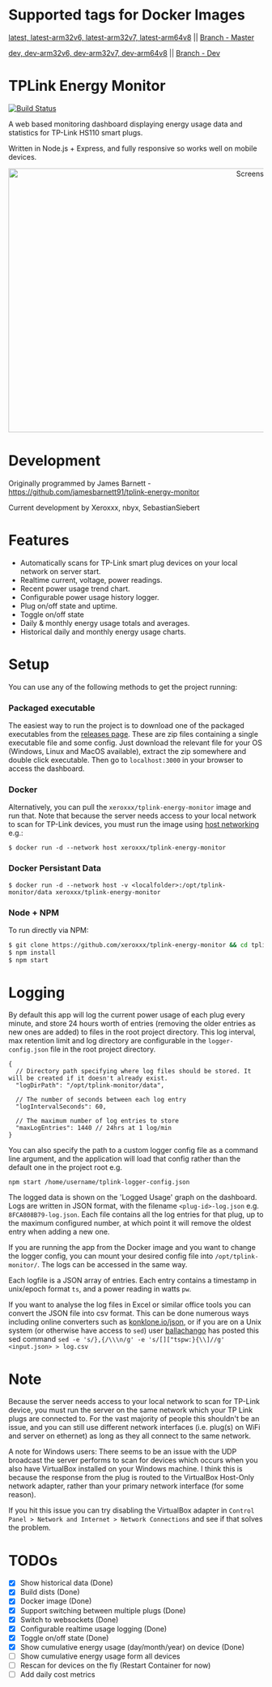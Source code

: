 # Supported tags for Docker Images

[latest, latest-arm32v6, latest-arm32v7, latest-arm64v8](https://hub.docker.com/r/xeroxxx/tplink-energy-monitor/tags) || [Branch - Master](https://github.com/xeroxxx/tplink-energy-monitor/tree/master)

[dev, dev-arm32v6, dev-arm32v7, dev-arm64v8](https://hub.docker.com/r/xeroxxx/tplink-energy-monitor/tags) || [Branch - Dev](https://github.com/Xeroxxx/tplink-energy-monitor/tree/dev)

# TPLink Energy Monitor
[![Build Status](https://travis-ci.org/Xeroxxx/tplink-energy-monitor.svg?branch=master)](https://travis-ci.org/xeroxxx/tplink-energy-monitor)

A web based monitoring dashboard displaying energy usage data and statistics for TP-Link HS110 smart plugs.

Written in Node.js + Express, and fully responsive so works well on mobile devices.

<p align="center">
  <img alt="Screenshot" src="https://i.imgur.com/cNqXYU4.png" height="521" width="960">
</p>

# Development

Originally programmed by James Barnett - https://github.com/jamesbarnett91/tplink-energy-monitor

Current development by Xeroxxx, nbyx, SebastianSiebert

# Features
- Automatically scans for TP-Link smart plug devices on your local network on server start.
- Realtime current, voltage, power readings.
- Recent power usage trend chart.
- Configurable power usage history logger.
- Plug on/off state and uptime.
- Toggle on/off state
- Daily & monthly energy usage totals and averages.
- Historical daily and monthly energy usage charts.

# Setup
You can use any of the following methods to get the project running:

### Packaged executable
The easiest way to run the project is to download one of the packaged executables from the [releases page](https://github.com/jamesbarnett91/tplink-monitor/releases). These are zip files containing a single executable file and some config. Just download the relevant file for your OS (Windows, Linux and MacOS available), extract the zip somewhere and double click executable. Then go to `localhost:3000` in your browser to access the dashboard.

### Docker
Alternatively, you can pull the `xeroxxx/tplink-energy-monitor` image and run that.
Note that because the server needs access to your local network to scan for TP-Link devices, you must run the image using [host networking](https://docs.docker.com/network/host/) e.g.:
```
$ docker run -d --network host xeroxxx/tplink-energy-monitor
```
### Docker Persistant Data
```
$ docker run -d --network host -v <localfolder>:/opt/tplink-monitor/data xeroxxx/tplink-energy-monitor
```


### Node + NPM

To run directly via NPM:
```sh
$ git clone https://github.com/xeroxxx/tplink-energy-monitor && cd tplink-energy-monitor
$ npm install
$ npm start
```

# Logging
By default this app will log the current power usage of each plug every minute, and store 24 hours worth of entries (removing the older entries as new ones are added) to files in the root project directory. This log interval, max retention limit and log directory are configurable in the `logger-config.json` file in the root project directory.
```
{
  // Directory path specifying where log files should be stored. It will be created if it doesn't already exist.
  "logDirPath": "/opt/tplink-monitor/data",

  // The number of seconds between each log entry
  "logIntervalSeconds": 60,

  // The maximum number of log entries to store
  "maxLogEntries": 1440 // 24hrs at 1 log/min
}
```

You can also specify the path to a custom logger config file as a command line argument, and the application will load that config rather than the default one in the project root e.g.
```
npm start /home/username/tplink-logger-config.json
```

The logged data is shown on the 'Logged Usage' graph on the dashboard.
Logs are written in JSON format, with the filename `<plug-id>-log.json` e.g. `8FCA808B79-log.json`. Each file contains all the log entries for that plug, up to the maximum configured number, at which point it will remove the oldest entry when adding a new one.

If you are running the app from the Docker image and you want to change the logger config, you can mount your desired config file into `/opt/tplink-monitor/`. The logs can be accessed in the same way.

Each logfile is a JSON array of entries. Each entry contains a timestamp in unix/epoch format `ts`, and a power reading in watts `pw`.

If you want to analyse the log files in Excel or similar office tools you can convert the JSON file into csv format. This can be done numerous ways including online converters such as [konklone.io/json](https://konklone.io/json/), or if you are on a Unix system (or otherwise have access to `sed`) user [ballachango](https://github.com/jamesbarnett91/tplink-energy-monitor/issues/6#issuecomment-433663873) has posted this sed command `sed -e 's/},{/\\\n/g' -e 's/[]["tspw:}{\\]//g' <input.json> > log.csv`

# Note
Because the server needs access to your local network to scan for TP-Link device, you must run the server on the same network which your TP Link plugs are connected to. For the vast majority of people this shouldn't be an issue, and you can still use different network interfaces (i.e. plug(s) on WiFi and server on ethernet) as long as they all connect to the same network.

A note for Windows users: There seems to be an issue with the UDP broadcast the server performs to scan for devices which occurs when you also have VirtualBox installed on your Windows machine. I think this is because the response from the plug is routed to the VirtualBox Host-Only network adapter, rather than your primary network interface (for some reason).

If you hit this issue you can try disabling the VirtualBox adapter in `Control Panel > Network and Internet > Network Connections` and see if that solves the problem.

# TODOs
- [x] Show historical data (Done)
- [x] Build dists (Done)
- [x] Docker image (Done)
- [x] Support switching between multiple plugs (Done)
- [x] Switch to websockets (Done)
- [x] Configurable realtime usage logging (Done)
- [x] Toggle on/off state (Done)
- [x] Show cumulative energy usage (day/month/year) on device (Done)
- [ ] Show cumulative energy usage form all devices
- [ ] Rescan for devices on the fly (Restart Container for now)
- [ ] Add daily cost metrics
